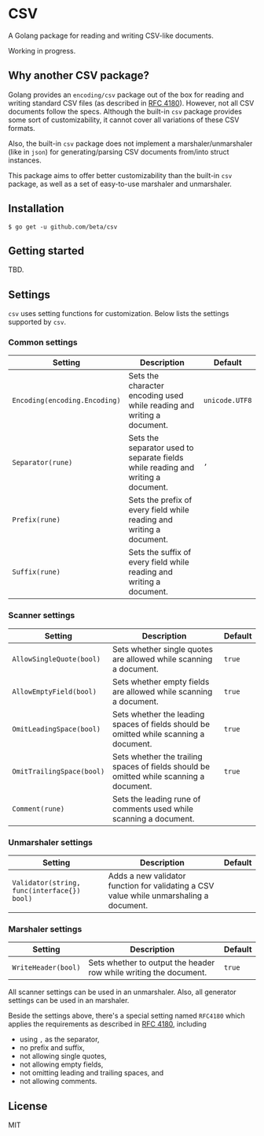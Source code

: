 # CSV

A Golang package for reading and writing CSV-like documents.

Working in progress.

## Why another CSV package?

Golang provides an `encoding/csv` package out of the box for reading and writing standard CSV files (as described in [RFC 4180](https://tools.ietf.org/html/rfc4180)). However, not all CSV documents follow the specs. Although the built-in `csv` package provides some sort of customizability, it cannot cover all variations of these CSV formats.

Also, the built-in `csv` package does not implement a marshaler/unmarshaler (like in `json`) for generating/parsing CSV documents from/into struct instances.

This package aims to offer better customizability than the built-in `csv` package, as well as a set of easy-to-use marshaler and unmarshaler.

## Installation

`$ go get -u github.com/beta/csv`

## Getting started

TBD.

## Settings

`csv` uses setting functions for customization. Below lists the settings supported by `csv`.

### Common settings

| Setting                       | Description                                                                      | Default        |
| ----------------------------- | -------------------------------------------------------------------------------- | -------------- |
| `Encoding(encoding.Encoding)` | Sets the character encoding used while reading and writing a document.           | `unicode.UTF8` |
| `Separator(rune)`             | Sets the separator used to separate fields while reading and writing a document. | `,`            |
| `Prefix(rune)`                | Sets the prefix of every field while reading and writing a document.             |                |
| `Suffix(rune)`                | Sets the suffix of every field while reading and writing a document.             |                |

### Scanner settings

| Setting                   | Description                                                                             | Default |
| ------------------------- | --------------------------------------------------------------------------------------- | ------- |
| `AllowSingleQuote(bool)`  | Sets whether single quotes are allowed while scanning a document.                       | `true`  |
| `AllowEmptyField(bool)`   | Sets whether empty fields are allowed while scanning a document.                        | `true`  |
| `OmitLeadingSpace(bool)`  | Sets whether the leading spaces of fields should be omitted while scanning a document.  | `true`  |
| `OmitTrailingSpace(bool)` | Sets whether the trailing spaces of fields should be omitted while scanning a document. | `true`  |
| `Comment(rune)`           | Sets the leading rune of comments used while scanning a document.                       |         |

### Unmarshaler settings

| Setting                                     | Description                                                                             | Default |
| ------------------------------------------- | --------------------------------------------------------------------------------------- | ------- |
| `Validator(string, func(interface{}) bool)` | Adds a new validator function for validating a CSV value while unmarshaling a document. |         |

### Marshaler settings

| Setting             | Description                                                       | Default |
| ------------------- | ----------------------------------------------------------------- | ------- |
| `WriteHeader(bool)` | Sets whether to output the header row while writing the document. | `true`  |

All scanner settings can be used in an unmarshaler. Also, all generator settings can be used in an marshaler.

Beside the settings above, there's a special setting named `RFC4180` which applies the requirements as described in [RFC 4180](https://tools.ietf.org/html/rfc4180), including

- using `,` as the separator,
- no prefix and suffix,
- not allowing single quotes,
- not allowing empty fields,
- not omitting leading and trailing spaces, and
- not allowing comments.

## License

MIT